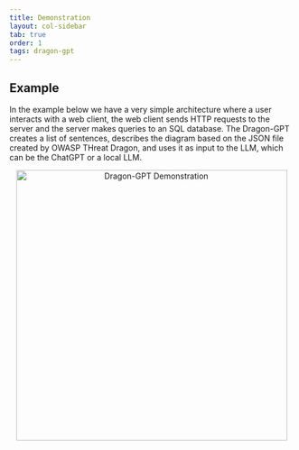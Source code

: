 ```yaml
---
title: Demonstration
layout: col-sidebar
tab: true
order: 1
tags: dragon-gpt
---
```


## Example

In the example below we have a very simple architecture where a user interacts with a web client, the web client sends HTTP requests to the server and the server makes queries to an SQL database. The Dragon-GPT creates a list of sentences, describes the diagram based on the JSON file created by OWASP THreat Dragon, and uses it as input to the LLM, which can be the ChatGPT or a local LLM.


<div align="center">
  <a href="https://www.youtube.com/watch?v=CUHcyfK1BXM">
    <img height="480px" src="https://img.youtube.com/vi/CUHcyfK1BXM/1.jpg" alt="Dragon-GPT Demonstration">
  </a>
</div>